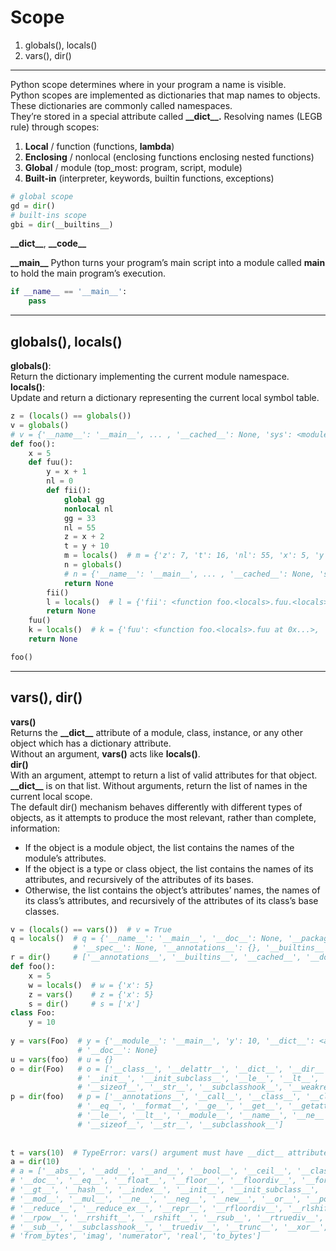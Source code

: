 # Scope
1. globals(), locals()
2. vars(), dir()

---

Python scope determines where in your program a name is visible.  
Python scopes are implemented as dictionaries that map names to objects. These dictionaries are commonly called namespaces.  
They’re stored in a special attribute called **\_\_dict\_\_.**
Resolving names (LEGB rule) through scopes:
1. **Local** / function (functions, **lambda**)
2. **Enclosing** / nonlocal (enclosing functions enclosing nested functions)
3. **Global** / module (top_most: program, script, module)
4. **Built-in** (interpreter, keywords, builtin functions, exceptions)

```python
# global scope
gd = dir()
# built-ins scope
gbi = dir(__builtins__)
```
**\_\_dict\_\_**, **\_\_code\_\_**

**\_\_main\_\_**
Python turns your program’s main script into a module called __main__ to hold the main program’s execution.  
```python
if __name__ == '__main__':
    pass
```

---

## globals(), locals()
**globals()**:  
Return the dictionary implementing the current module namespace.  
**locals()**:  
Update and return a dictionary representing the current local symbol table.
```python
z = (locals() == globals())
v = globals()
# v = {'__name__': '__main__', ... , '__cached__': None, 'sys': <module 'sys' (built-in)>, 'z': True, 'v': {...}}
def foo():
    x = 5
    def fuu():
        y = x + 1
        nl = 0
        def fii():
            global gg
            nonlocal nl
            gg = 33
            nl = 55
            z = x + 2
            t = y + 10
            m = locals()  # m = {'z': 7, 't': 16, 'nl': 55, 'x': 5, 'y': 6}
            n = globals()
            # n = {'__name__': '__main__', ... , '__cached__': None, 'sys': <module 'sys' (built-in)>, 'z': True, 'v': {...}, 'foo': <function foo at 0x...>, 'gg': 33}
            return None
        fii()
        l = locals()  # l = {'fii': <function foo.<locals>.fuu.<locals>.fii at 0x...>, 'nl': 55, 'y': 6, 'x': 5}
        return None
    fuu()
    k = locals()  # k = {'fuu': <function foo.<locals>.fuu at 0x...>, 'x': 5}
    return None

foo()
```

---

## vars(), dir()
**vars()**  
Returns the **\_\_dict\_\_** attribute of a module, class, instance, or any other object which has a dictionary attribute.  
Without an argument, **vars()** acts like **locals()**.  
**dir()**  
With an argument, attempt to return a list of valid attributes for that object.  
**\_\_dict\_\_** is on that list. Without arguments, return the list of names in the current local scope.  
The default dir() mechanism behaves differently with different types of objects, as it attempts to produce the most relevant, rather than complete, information:
- If the object is a module object, the list contains the names of the module’s attributes.
- If the object is a type or class object, the list contains the names of its attributes, and recursively of the attributes of its bases.
- Otherwise, the list contains the object’s attributes’ names, the names of its class’s attributes, and recursively of the attributes of its class’s base classes.  

```python
v = (locals() == vars())  # v = True
q = locals()  # q = {'__name__': '__main__', '__doc__': None, '__package__': None, '__loader__': <_frozen_importlib_external.SourceFileLoader object at 0x...>,
              # '__spec__': None, '__annotations__': {}, '__builtins__': <module 'builtins' (built-in)>, '__file__': '....py', '__cached__': None}
r = dir()     # ['__annotations__', '__builtins__', '__cached__', '__doc__', '__file__', '__loader__', '__name__', '__package__', '__spec__']
def foo():
    x = 5
    w = locals()  # w = {'x': 5}
    z = vars()    # z = {'x': 5}
    s = dir()     # s = ['x']
class Foo:
    y = 10    
    
y = vars(Foo)  # y = {'__module__': '__main__', 'y': 10, '__dict__': <attribute '__dict__' of 'Foo' objects>, '__weakref__': <attribute '__weakref__' of 'Foo' objects>,
               # '__doc__': None}
u = vars(foo)  # u = {}
o = dir(Foo)   # o = ['__class__', '__delattr__', '__dict__', '__dir__', '__doc__', '__eq__', '__format__', '__ge__', '__getattribute__', '__gt__', '__hash__',
               # '__init__', '__init_subclass__', '__le__', '__lt__', '__module__', '__ne__', '__new__', '__reduce__', '__reduce_ex__', '__repr__', '__setattr__',
               # '__sizeof__', '__str__', '__subclasshook__', '__weakref__', 'y']
p = dir(foo)   # p = ['__annotations__', '__call__', '__class__', '__closure__', '__code__', '__defaults__', '__delattr__', '__dict__', '__dir__', '__doc__',
               # '__eq__', '__format__', '__ge__', '__get__', '__getattribute__', '__globals__', '__gt__', '__hash__', '__init__', '__init_subclass__', '__kwdefaults__',
               # '__le__', '__lt__', '__module__', '__name__', '__ne__', '__new__', '__qualname__', '__reduce__', '__reduce_ex__', '__repr__', '__setattr__',
               # '__sizeof__', '__str__', '__subclasshook__']    
    
    
t = vars(10)  # TypeError: vars() argument must have __dict__ attribute
a = dir(10)
# a = ['__abs__', '__add__', '__and__', '__bool__', '__ceil__', '__class__', '__delattr__', '__dir__', '__divmod__',
# '__doc__', '__eq__', '__float__', '__floor__', '__floordiv__', '__format__', '__ge__', '__getattribute__', '__getnewargs__',
# '__gt__', '__hash__', '__index__', '__init__', '__init_subclass__', '__int__', '__invert__', '__le__', '__lshift__', '__lt__',
# '__mod__', '__mul__', '__ne__', '__neg__', '__new__', '__or__', '__pos__', '__pow__', '__radd__', '__rand__', '__rdivmod__',
# '__reduce__', '__reduce_ex__', '__repr__', '__rfloordiv__', '__rlshift__', '__rmod__', '__rmul__', '__ror__', '__round__', 
# '__rpow__', '__rrshift__', '__rshift__', '__rsub__', '__rtruediv__', '__rxor__', '__setattr__', '__sizeof__', '__str__',
# '__sub__', '__subclasshook__', '__truediv__', '__trunc__', '__xor__', 'as_integer_ratio', 'bit_length', 'conjugate', 'denominator',
# 'from_bytes', 'imag', 'numerator', 'real', 'to_bytes']
```